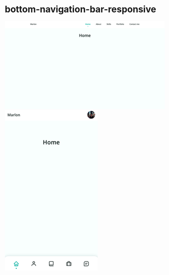 # bottom-navigation-bar-responsive
![Bottom-Navigation-Bar-Responsive](/sample.png)
![Bottom-Navigation-Bar-Responsive](/sample2.png)
